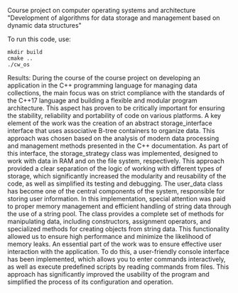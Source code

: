 Course project on computer operating systems and
architecture
"Development of algorithms for data storage and management
based on dynamic data structures"

To run this code, use:

```
mkdir build
cmake ..
./cw_os
```

Results:
During the course of the course project on developing an application in the C++ programming language for managing data collections, the main focus was on strict compliance with the standards of the C++17 language and building a flexible and modular program architecture. 
This aspect has proven to be critically important for ensuring the stability, reliability and portability of code on various platforms.
A key element of the work was the creation of an abstract storage_interface interface that uses associative B-tree containers to organize data. 
This approach was chosen based on the analysis of modern data processing and management methods presented in the C++ documentation. As part of this interface, the storage_strategy class was implemented, designed to work with data in RAM and on the file system, respectively. This approach provided a clear separation of the logic of working with different types of storage, which significantly increased the modularity and reusability of the code, as well as simplified its testing and debugging.
The user_data class has become one of the central components of the system, responsible for storing user information. 
In this implementation, special attention was paid to proper memory management and efficient handling of string data through the use of a string pool. 
The class provides a complete set of methods for manipulating data, including constructors, assignment operators, and specialized methods for creating objects from string data. 
This functionality allowed us to ensure high performance and minimize the likelihood of memory leaks.
An essential part of the work was to ensure effective user interaction with the application. 
To do this, a user-friendly console interface has been implemented, which allows you to enter commands interactively, as well as execute predefined scripts by reading commands from files. 
This approach has significantly improved the usability of the program and simplified the process of its configuration and operation.
